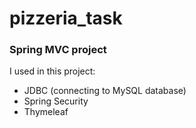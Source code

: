 # pizzeria_task

<h3>Spring MVC project</h3>

I used in this project:
- JDBC (connecting to MySQL database)
- Spring Security
- Thymeleaf
